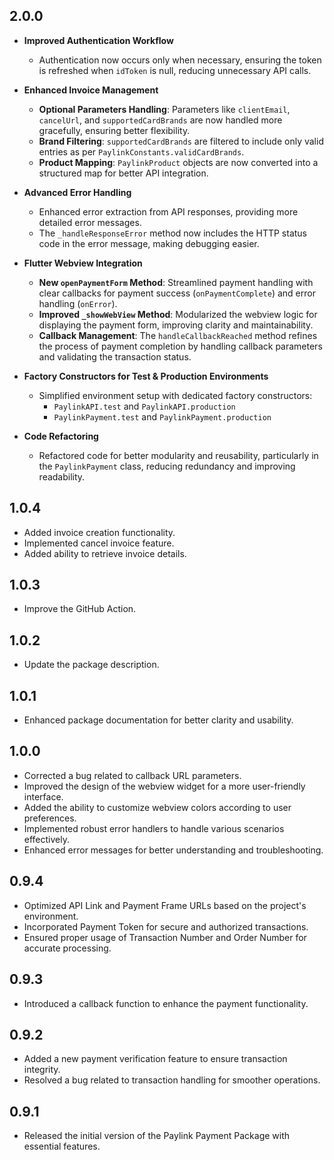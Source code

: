 ## 2.0.0

- **Improved Authentication Workflow**

  - Authentication now occurs only when necessary, ensuring the token is refreshed when `idToken` is null, reducing unnecessary API calls.

- **Enhanced Invoice Management**

  - **Optional Parameters Handling**: Parameters like `clientEmail`, `cancelUrl`, and `supportedCardBrands` are now handled more gracefully, ensuring better flexibility.
  - **Brand Filtering**: `supportedCardBrands` are filtered to include only valid entries as per `PaylinkConstants.validCardBrands`.
  - **Product Mapping**: `PaylinkProduct` objects are now converted into a structured map for better API integration.

- **Advanced Error Handling**

  - Enhanced error extraction from API responses, providing more detailed error messages.
  - The `_handleResponseError` method now includes the HTTP status code in the error message, making debugging easier.

- **Flutter Webview Integration**

  - **New `openPaymentForm` Method**: Streamlined payment handling with clear callbacks for payment success (`onPaymentComplete`) and error handling (`onError`).
  - **Improved `_showWebView` Method**: Modularized the webview logic for displaying the payment form, improving clarity and maintainability.
  - **Callback Management**: The `handleCallbackReached` method refines the process of payment completion by handling callback parameters and validating the transaction status.

- **Factory Constructors for Test & Production Environments**

  - Simplified environment setup with dedicated factory constructors:
    - `PaylinkAPI.test` and `PaylinkAPI.production`
    - `PaylinkPayment.test` and `PaylinkPayment.production`

- **Code Refactoring**
  - Refactored code for better modularity and reusability, particularly in the `PaylinkPayment` class, reducing redundancy and improving readability.

## 1.0.4

- Added invoice creation functionality.
- Implemented cancel invoice feature.
- Added ability to retrieve invoice details.

## 1.0.3

- Improve the GitHub Action.

## 1.0.2

- Update the package description.

## 1.0.1

- Enhanced package documentation for better clarity and usability.

## 1.0.0

- Corrected a bug related to callback URL parameters.
- Improved the design of the webview widget for a more user-friendly interface.
- Added the ability to customize webview colors according to user preferences.
- Implemented robust error handlers to handle various scenarios effectively.
- Enhanced error messages for better understanding and troubleshooting.

## 0.9.4

- Optimized API Link and Payment Frame URLs based on the project's environment.
- Incorporated Payment Token for secure and authorized transactions.
- Ensured proper usage of Transaction Number and Order Number for accurate processing.

## 0.9.3

- Introduced a callback function to enhance the payment functionality.

## 0.9.2

- Added a new payment verification feature to ensure transaction integrity.
- Resolved a bug related to transaction handling for smoother operations.

## 0.9.1

- Released the initial version of the Paylink Payment Package with essential features.
